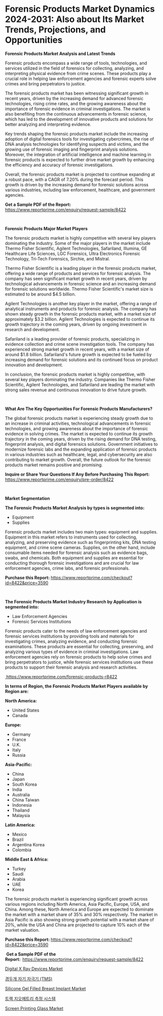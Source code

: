 <p><h1>Forensic Products Market Dynamics 2024-2031: Also about Its Market Trends, Projections, and Opportunities</h1></p><p><strong>Forensic Products Market Analysis and Latest Trends</strong></p>
<p><p>Forensic products encompass a wide range of tools, technologies, and services utilized in the field of forensics for collecting, analyzing, and interpreting physical evidence from crime scenes. These products play a crucial role in helping law enforcement agencies and forensic experts solve crimes and bring perpetrators to justice.</p><p>The forensic products market has been witnessing significant growth in recent years, driven by the increasing demand for advanced forensic technologies, rising crime rates, and the growing awareness about the importance of forensic evidence in criminal investigations. The market is also benefiting from the continuous advancements in forensic science, which has led to the development of innovative products and solutions for better analyzing and interpreting evidence.</p><p>Key trends shaping the forensic products market include the increasing adoption of digital forensics tools for investigating cybercrimes, the rise of DNA analysis technologies for identifying suspects and victims, and the growing use of forensic imaging and fingerprint analysis solutions. Moreover, the integration of artificial intelligence and machine learning in forensic products is expected to further drive market growth by enhancing the efficiency and accuracy of forensic investigations.</p><p>Overall, the forensic products market is projected to continue expanding at a robust pace, with a CAGR of 7.20% during the forecast period. This growth is driven by the increasing demand for forensic solutions across various industries, including law enforcement, healthcare, and government agencies.</p></p>
<p><strong>Get a Sample PDF of the Report:&nbsp;</strong> <a href="https://www.reportprime.com/enquiry/request-sample/8422">https://www.reportprime.com/enquiry/request-sample/8422</a></p>
<p>&nbsp;</p>
<p><strong>Forensic Products Major Market Players</strong></p>
<p><p>The forensic products market is highly competitive with several key players dominating the industry. Some of the major players in the market include Thermo Fisher Scientific, Agilent Technologies, Safariland, Illumina, GE Healthcare Life Sciences, LGC Forensics, Ultra Electronics Forensic Technology, Tri-Tech Forensics, Sirchie, and Mistral.</p><p>Thermo Fisher Scientific is a leading player in the forensic products market, offering a wide range of products and services for forensic analysis. The company has seen significant market growth in recent years, driven by technological advancements in forensic science and an increasing demand for forensic solutions worldwide. Thermo Fisher Scientific's market size is estimated to be around $4.5 billion.</p><p>Agilent Technologies is another key player in the market, offering a range of analytical instruments and products for forensic analysis. The company has shown steady growth in the forensic products market, with a market size of approximately $3.2 billion. Agilent Technologies is expected to continue its growth trajectory in the coming years, driven by ongoing investment in research and development.</p><p>Safariland is a leading provider of forensic products, specializing in evidence collection and crime scene investigation tools. The company has experienced strong market growth in recent years, with a market size of around $1.8 billion. Safariland's future growth is expected to be fueled by increasing demand for forensic solutions and its continued focus on product innovation and development.</p><p>In conclusion, the forensic products market is highly competitive, with several key players dominating the industry. Companies like Thermo Fisher Scientific, Agilent Technologies, and Safariland are leading the market with strong sales revenue and continuous innovation to drive future growth.</p></p>
<p>&nbsp;</p>
<p><strong>What Are The Key Opportunities For Forensic Products Manufacturers?</strong></p>
<p><p>The global forensic products market is experiencing steady growth due to an increase in criminal activities, technological advancements in forensic technologies, and growing awareness about the importance of forensic evidence in solving crimes. The market is expected to continue its growth trajectory in the coming years, driven by the rising demand for DNA testing, fingerprint analysis, and digital forensics solutions. Government initiatives to modernize forensic labs and the expanding application of forensic products in various industries such as healthcare, legal, and cybersecurity are also contributing to market growth. Overall, the future outlook for the forensic products market remains positive and promising.</p></p>
<p><strong>Inquire or Share Your Questions If Any Before Purchasing This Report:</strong> <a href="https://www.reportprime.com/enquiry/pre-order/8422">https://www.reportprime.com/enquiry/pre-order/8422</a></p>
<p>&nbsp;</p>
<p><strong>Market Segmentation</strong></p>
<p><strong>The Forensic Products Market Analysis by types is segmented into:</strong></p>
<p><ul><li>Equipment</li><li>Supplies</li></ul></p>
<p><p>Forensic products market includes two main types: equipment and supplies. Equipment in this market refers to instruments used for collecting, analyzing, and preserving evidence such as fingerprinting kits, DNA testing equipment, and crime scene cameras. Supplies, on the other hand, include consumable items needed for forensic analysis such as evidence bags, swabs, and chemicals. Both equipment and supplies are essential for conducting thorough forensic investigations and are crucial for law enforcement agencies, crime labs, and forensic professionals.</p></p>
<p><strong>Purchase this Report:&nbsp;</strong><a href="https://www.reportprime.com/checkout?id=8422&price=3590">https://www.reportprime.com/checkout?id=8422&price=3590</a></p>
<p>&nbsp;</p>
<p><strong>The Forensic Products Market Industry Research by Application is segmented into:</strong></p>
<p><ul><li>Law Enforcement Agencies</li><li>Forensic Services Institutions</li></ul></p>
<p><p>Forensic products cater to the needs of law enforcement agencies and forensic services institutions by providing tools and materials for investigating crimes, analyzing evidence, and conducting forensic examinations. These products are essential for collecting, preserving, and analyzing various types of evidence in criminal investigations. Law enforcement agencies rely on forensic products to help solve crimes and bring perpetrators to justice, while forensic services institutions use these products to support their forensic analysis and research activities.</p></p>
<p><a href="https://www.reportprime.com/forensic-products-r8422">&nbsp;https://www.reportprime.com/forensic-products-r8422</a></p>
<p><strong>In terms of Region, the Forensic Products Market Players available by Region are:</strong></p>
<p>
    <p> <strong> North America: </strong>
        <ul>
            <li>United States</li>
            <li>Canada</li>
        </ul>
        </p> 
    <p> <strong> Europe: </strong>
        <ul>
            <li>Germany</li>
            <li>France</li>
            <li>U.K.</li>
            <li>Italy</li>
            <li>Russia</li>
        </ul>
        </p> 
    <p> <strong> Asia-Pacific: </strong>
        <ul>
            <li>China</li>
            <li>Japan</li>
            <li>South Korea</li>
            <li>India</li>
            <li>Australia</li>
            <li>China Taiwan</li>
            <li>Indonesia</li>
            <li>Thailand</li>
            <li>Malaysia</li>
        </ul>
        </p> 
    <p> <strong> Latin America: </strong>
        <ul>
            <li>Mexico</li>
            <li>Brazil</li>
            <li>Argentina Korea</li>
            <li>Colombia</li>
        </ul>
        </p> 
    <p> <strong> Middle East & Africa: </strong>
        <ul>
            <li>Turkey</li>
            <li>Saudi</li>
            <li>Arabia</li>
            <li>UAE</li>
            <li>Korea</li>
        </ul>
    </p>
    </p>
<p><p>The forensic products market is experiencing significant growth across various regions including North America, Asia Pacific, Europe, USA, and China. Among these, North America and Europe are expected to dominate the market with a market share of 35% and 30% respectively. The market in Asia Pacific is also showing strong growth potential with a market share of 20%, while the USA and China are projected to capture 10% each of the market valuation.</p></p>
<p><strong>Purchase this Report: </strong><a href="https://www.reportprime.com/checkout?id=8422&price=3590">https://www.reportprime.com/checkout?id=8422&price=3590</a></p>
<p>&nbsp;<strong>Get a Sample PDF of the Report:&nbsp;&nbsp;</strong><a href="https://www.reportprime.com/enquiry/request-sample/8422">https://www.reportprime.com/enquiry/request-sample/8422</a></p>
<p><strong></strong></p>
<p><p><a href="https://github.com/RyleeBauch2023/Market-Research-Report-List-1/blob/main/digital-x-ray-devices-market.md">Digital X Ray Devices Market</a></p><p><a href="https://github.com/WilburKihn5676/Market-Research-Report-List-1/blob/main/859661883753.md">경두개 자기 자극기 (TMS)</a></p><p><a href="https://github.com/Sarissaschmalingtr6fz2739/Market-Research-Report-List-2/blob/main/silicone-gel-filled-breast-implant-market.md">Silicone Gel Filled Breast Implant Market</a></p><p><a href="https://github.com/vseigx30c9a1j/Market-Research-Report-List-2/blob/main/780655483751.md">트랙 지오메트리 측정 시스템</a></p><p><a href="https://issuu.com/reportprime-2/docs/screen-printing-glass-market-size-2030.pptx">Screen Printing Glass Market</a></p></p>